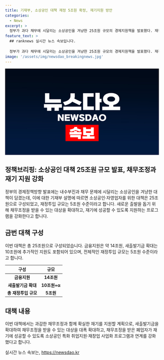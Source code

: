```yaml
---
title: 기재부, 소상공인 대책 재정 5조원 확정, 재기지원 방안
categories:
  - News
excerpt: >
  정부가 과다 채무에 시달리는 소상공인을 겨냥한 25조원 규모의 경제지원책을 발표했다. 재정의 직접 지원은 1조원으로, 소상공인 특화 취업지원과 채무조정 프로그램을 강화하며 재기를 지원할 계획이다. 산업경제과(044-215-4530), 산업중소벤처예산과(044-215-7310), 자금시장과(044-215-2750)에 문의 가능. [자료출처=정책브리핑 www.korea.kr]
feature_text: >
  ## ranknews 실시간 뉴스 속보입니다.

  정부가 과다 채무에 시달리는 소상공인을 겨냥한 25조원 규모의 경제지원책을 발표했다. 재정의 직접 지원은 1조원으로, 소상공인 특화 취업지원과 채무조정 프로그램을 강화하며 재기를 지원할 계획이다. 산업경제과(044-215-4530), 산업중소벤처예산과(044-215-7310), 자금시장과(044-215-2750)에 문의 가능. [자료출처=정책브리핑 www.korea.kr]
image: '/assets/img/newsdao_breakingnews.jpg'
---
```


<p><img src="/assets/img/newsdao_breakingnews.jpg" alt="ranknews 속보" /></p>

<h2 data-ke-size="size26">정책브리핑: 소상공인 대책 25조원 규모 발표, 채무조정과 재기 지원 강화</h2>

<p>정부의 경제정책방향 발표에는 내수부진과 채무 문제에 시달리는 소상공인을 겨냥한 대책이 담겼는데, 이에 대한 기재부 설명에 따르면 소상공인·자영업자를 위한 대책은 25조원으로 구성되었고, 재정투입 규모는 5조원 수준이라고 합니다. 새로운 출발을 돕기 위해 채무조정을 받을 수 있는 대상을 확대하고, 재기에 성공할 수 있도록 지원하는 프로그램을 강화한다고 합니다.</p>

<h2>금번 대책 구성</h2>

<p data-ke-size="size16">이번 대책은 총 25조원으로 구성되었습니다. 금융지원은 약 14조원, 새출발기금 확대는 10조원에 추가적인 지원도 포함되어 있으며, 전체적인 재정투입 규모는 5조원 수준이라고 합니다.</p>

<table>
    <thead>
        <tr>
            <th scope="col">구성</th>
            <th scope="col">규모</th>
        </tr>
    </thead>
    <tbody>
        <tr>
            <td style="text-align: center; height: 17px;"><b>금융지원</b></td>
            <td style="text-align: center; height: 17px;"><b>14조원</b></td>
        </tr>
        <tr>
            <td style="text-align: center; height: 17px;"><b>새출발기금 확대</b></td>
            <td style="text-align: center; height: 17px;"><b>10조원+α</b></td>
        </tr>
        <tr>
            <td style="text-align: center; height: 17px;"><b>총 재정투입 규모</b></td>
            <td style="text-align: center; height: 17px;"><b>5조원</b></td>
        </tr>
    </tbody>
</table>

<h2>대책 내용</h2>

<p data-ke-size="size16">이번 대책에서는 과감한 채무조정과 함께 확실한 재기를 지원할 계획으로, 새출발기금을 확대하여 채무조정을 받을 수 있는 대상을 대폭 확대하고, 채무조정을 받은 폐업자가 재기에 성공할 수 있도록 소상공인 특화 취업지원·재창업 사업화 프로그램과 연계를 강화했다고 합니다.</p>
실시간 뉴스 속보는, <a href="https://newsdao.kr" rel="dofollow">https://newsdao.kr</a>


